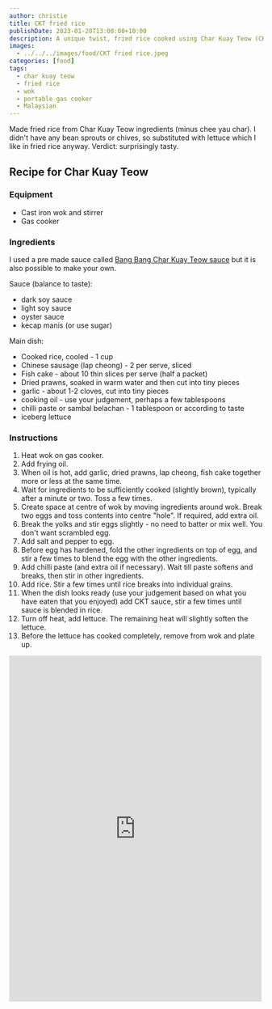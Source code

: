 ```yaml
---
author: christie
title: CKT fried rice
publishDate: 2023-01-20T13:00:00+10:00
description: A unique twist, fried rice cooked using Char Kuay Teow (CKT) ingredients
images:
  - ../../../images/food/CKT fried rice.jpeg
categories: [food]
tags:
  - char kuay teow
  - fried rice
  - wok
  - portable gas cooker
  - Malaysian
---
```


Made fried rice from Char Kuay Teow ingredients (minus chee yau char). I didn't have any bean sprouts or chives, so substituted with lettuce which I like in fried rice anyway. Verdict: surprisingly tasty.

## Recipe for Char Kuay Teow

### Equipment

- Cast iron wok and stirrer
- Gas cooker

### Ingredients

I used a pre made sauce called
[Bang Bang Char Kuay Teow sauce](https://www.hengleesauce.com/showproducts/productid/3934979/bang-bang-char-koay-teow-sauce/)
but it is also possible to make your own.

Sauce (balance to taste):

- dark soy sauce
- light soy sauce
- oyster sauce
- kecap manis (or use sugar)

Main dish:

- Cooked rice, cooled - 1 cup
- Chinese sausage (lap cheong) - 2 per serve, sliced
- Fish cake - about 10 thin slices per serve (half a packet)
- Dried prawns, soaked in warm water and then cut into tiny pieces
- garlic - about 1-2 cloves, cut into tiny pieces
- cooking oil - use your judgement, perhaps a few tablespoons
- chilli paste or sambal belachan - 1 tablespoon or according to taste
- iceberg lettuce

### Instructions

1. Heat wok on gas cooker.
2. Add frying oil.
3. When oil is hot, add garlic, dried prawns, lap cheong, fish cake together more or less at the same time.
4. Wait for ingredients to be sufficiently cooked (slightly brown), typically after a minute or two. Toss a few times.
5. Create space at centre of wok by moving ingredients around wok. Break two eggs and toss contents into centre "hole". If required, add extra oil.
6. Break the yolks and stir eggs slightly - no need to batter or mix well. You don't want scrambled egg.
7. Add salt and pepper to egg.
8. Before egg has hardened, fold the other ingredients on top of egg, and stir a few times to blend the egg with the other ingredients.
9. Add chilli paste (and extra oil if necessary). Wait till paste softens and breaks, then stir in other ingredients.
10. Add rice. Stir a few times until rice breaks into individual grains.
11. When the dish looks ready (use your judgement based on what you have eaten that you enjoyed) add CKT sauce, stir a few times until sauce is blended in rice.
12. Turn off heat, add lettuce. The remaining heat will slightly soften the lettuce.
13. Before the lettuce has cooked completely, remove from wok and plate up.

<iframe src="https://www.facebook.com/plugins/post.php?href=https%3A%2F%2Fwww.facebook.com%2Fchris1.tham%2Fposts%2Fpfbid02WomnPW2VL78QA7jspTDrio36RYXB3692cMUtCER55uPRkPbjfAVLdoCjPY4PB4wDl&show_text=true&width=500" width="500" height="684" style="border:none;overflow:hidden" scrolling="no" frameborder="0" allowfullscreen="true" allow="autoplay; clipboard-write; encrypted-media; picture-in-picture; web-share"></iframe>
